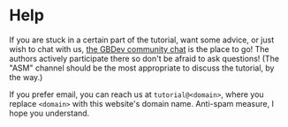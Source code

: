 # Help

If you are stuck in a certain part of the tutorial, want some advice, or just wish to chat with us, [the GBDev community chat](https://gbdev.io/chat) is the place to go!
The authors actively participate there so don't be afraid to ask questions!
(The "ASM" channel should be the most appropriate to discuss the tutorial, by the way.)

If you prefer email, you can reach us at `tutorial@<domain>`, where you replace `<domain>` with this website's domain name.
Anti-spam measure, I hope you understand.
